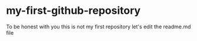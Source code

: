 # my-first-github-repository
To be honest with you this is not my first repository
let's edit the readme.md file
